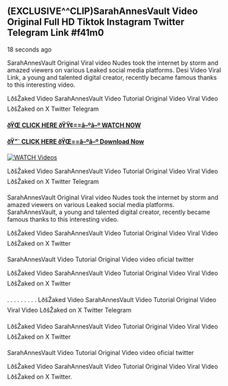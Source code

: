 ## (EXCLUSIVE^^CLIP)SarahAnnesVault Video Original Full HD Tiktok Instagram Twitter Telegram Link #f41m0

18 seconds ago

SarahAnnesVault Original Viral video Nudes took the internet by storm and amazed viewers on various Leaked social media platforms. Desi Video Viral Link, a young and talented digital creator, recently became famous thanks to this interesting video.

LðšŽaked Video SarahAnnesVault Video Tutorial Original Video Viral Video LðšŽaked on X Twitter Telegram

**[ðŸŒ CLICK HERE ðŸŸ¢==â–ºâ–º WATCH NOW](https://clips-mediaa.blogspot.com/2025/02/video-viral-download.html)**

**[ðŸ”´ CLICK HERE ðŸŒ==â–ºâ–º Download Now](https://clips-mediaa.blogspot.com/2025/02/video-viral-download.html)**

[![WATCH Videos](https://i.imgur.com/dJHk4Zq.gif)](https://clips-mediaa.blogspot.com/2025/02/video-viral-download.html)

LðšŽaked Video SarahAnnesVault Video Tutorial Original Video Viral Video LðšŽaked on X Twitter Telegram

SarahAnnesVault Original Viral video Nudes took the internet by storm and amazed viewers on various Leaked social media platforms. SarahAnnesVault, a young and talented digital creator, recently became famous thanks to this interesting video.

LðšŽaked Video SarahAnnesVault Video Tutorial Original Video Viral Video LðšŽaked on X Twitter

SarahAnnesVault Video Tutorial Original Video video oficial twitter

LðšŽaked Video SarahAnnesVault Video Tutorial Original Video Viral Video LðšŽaked on X Twitter

. . . . . . . . . LðšŽaked Video SarahAnnesVault Video Tutorial Original Video Viral Video LðšŽaked on X Twitter Telegram

LðšŽaked Video SarahAnnesVault Video Tutorial Original Video Viral Video LðšŽaked on X Twitter

SarahAnnesVault Video Tutorial Original Video video oficial twitter

LðšŽaked Video SarahAnnesVault Video Tutorial Original Video Viral Video LðšŽaked on X Twitter.